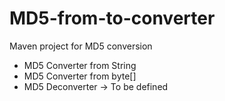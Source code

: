 # MD5-from-to-converter
Maven project for MD5 conversion
  
- MD5 Converter from String
- MD5 Converter from byte[]
- MD5 Deconverter -> To be defined

